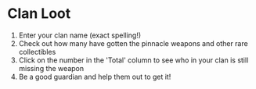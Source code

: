 # Clan Loot
1. Enter your clan name (exact spelling!)
2. Check out how many have gotten the pinnacle weapons and other rare collectibles
3. Click on the number in the 'Total' column to see who in your clan is still missing the weapon
4. Be a good guardian and help them out to get it!

